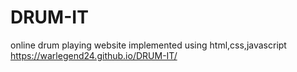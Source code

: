# DRUM-IT
online drum playing website implemented using html,css,javascript
https://warlegend24.github.io/DRUM-IT/
